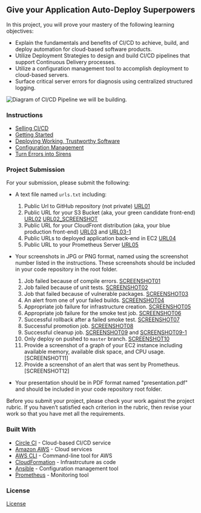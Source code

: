 ## Give your Application Auto-Deploy Superpowers

In this project, you will prove your mastery of the following learning objectives:

- Explain the fundamentals and benefits of CI/CD to achieve, build, and deploy automation for cloud-based software products.
- Utilize Deployment Strategies to design and build CI/CD pipelines that support Continuous Delivery processes.
- Utilize a configuration management tool to accomplish deployment to cloud-based servers.
- Surface critical server errors for diagnosis using centralized structured logging.

![Diagram of CI/CD Pipeline we will be building.](udapeople.png)

### Instructions

* [Selling CI/CD](instructions/0-selling-cicd.md)
* [Getting Started](instructions/1-getting-started.md)
* [Deploying Working, Trustworthy Software](instructions/2-deploying-trustworthy-code.md)
* [Configuration Management](instructions/3-configuration-management.md)
* [Turn Errors into Sirens](instructions/4-turn-errors-into-sirens.md)

### Project Submission

For your submission, please submit the following:

- A text file named `urls.txt` including:
  1. Public Url to GitHub repository (not private) [URL01](https://github.com/SammyBloom/cdond-c3-projectstarter.git)
  1. Public URL for your S3 Bucket (aka, your green candidate front-end) [URL02](http://udapeople-09f9eed.s3-website-us-east-1.amazonaws.com)
  [URL02_SCREENSHOT](submission\screenshots\URL02.png)
  1. Public URL for your CloudFront distribution (aka, your blue production front-end) [URL03](submission\screenshots\URL03_SCREENSHOT.png) and [URL03-1](submission\screenshots\URL03_SCREENSHOT1.png)
  1. Public URLs to deployed application back-end in EC2 [URL04](submission\screenshots\URL04_SCREENSHOT.png)
  1. Public URL to your Prometheus Server [URL05](http://ec2-3-88-21-75.compute-1.amazonaws.com:9090/)
- Your screenshots in JPG or PNG format, named using the screenshot number listed in the instructions. These screenshots should be included in your code repository in the root folder.
  1. Job failed because of compile errors. [SCREENSHOT01](submission\screenshots\SCREENSHOT01.png)
  1. Job failed because of unit tests. [SCREENSHOT02](submission\screenshots\SCREENSHOT02.png)
  1. Job that failed because of vulnerable packages. [SCREENSHOT03](submission\screenshots\SCREENSHOT03.png)
  1. An alert from one of your failed builds. [SCREENSHOT04](submission\screenshots\SCREENSHOT04.png)
  1. Appropriate job failure for infrastructure creation. [SCREENSHOT05](submission\screenshots\SCREENSHOT05.png)
  1. Appropriate job failure for the smoke test job. [SCREENSHOT06](submission\screenshots\SCREENSHOT06.png)
  1. Successful rollback after a failed smoke test. [SCREENSHOT07](submission\screenshots\SCREENSHOT07.png)  
  1. Successful promotion job. [SCREENSHOT08](submission\screenshots\SCREENSHOT08.png)
  1. Successful cleanup job. [SCREENSHOT09](submission\screenshots\SCREENSHOT09.png) and [SCREENSHOT09-1](submission\screenshots\SCREENSHOT09-1.png)
  1. Only deploy on pushed to `master` branch. [SCREENSHOT10](submission\screenshots\SCREENSHOT10.png)
  1. Provide a screenshot of a graph of your EC2 instance including available memory, available disk space, and CPU usage. [SCREENSHOT11]
  1. Provide a screenshot of an alert that was sent by Prometheus. [SCREENSHOT12]

- Your presentation should be in PDF format named "presentation.pdf" and should be included in your code repository root folder. 

Before you submit your project, please check your work against the project rubric. If you haven’t satisfied each criterion in the rubric, then revise your work so that you have met all the requirements. 

### Built With

- [Circle CI](www.circleci.com) - Cloud-based CI/CD service
- [Amazon AWS](https://aws.amazon.com/) - Cloud services
- [AWS CLI](https://aws.amazon.com/cli/) - Command-line tool for AWS
- [CloudFormation](https://aws.amazon.com/cloudformation/) - Infrastrcuture as code
- [Ansible](https://www.ansible.com/) - Configuration management tool
- [Prometheus](https://prometheus.io/) - Monitoring tool

### License

[License](LICENSE.md)
